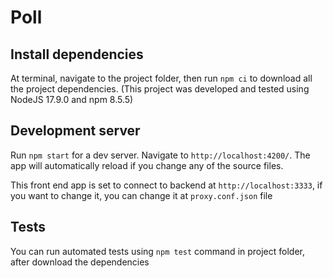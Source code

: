 # Poll

## Install dependencies

At terminal, navigate to the project folder, then run `npm ci` to download all the project dependencies.
(This project was developed and tested using NodeJS 17.9.0 and npm 8.5.5)

## Development server
Run `npm start` for a dev server. Navigate to `http://localhost:4200/`. The app will automatically reload if you change any of the source files.

This front end app is set to connect to backend at `http://localhost:3333`, if you want to change it, you can change it at `proxy.conf.json` file

## Tests
You can run automated tests using `npm test` command in project folder, after download the dependencies
